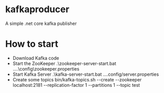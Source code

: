 # kafkaproducer
A simple .net core kafka publisher

# How to start

- Download Kafka code
- Start the ZooKeeper
.\zookeeper-server-start.bat ..\..\config\zookeeper.properties
- Start Kafka Server
.\kafka-server-start.bat  ..\..config/server.properties
- Create some topics
 bin/kafka-topics.sh --create --zookeeper localhost:2181 --replication-factor 1 --partitions 1 --topic test